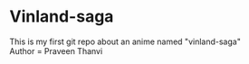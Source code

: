 # Vinland-saga
This is my first git repo about an anime named "vinland-saga"
<br>
Author = Praveen Thanvi
